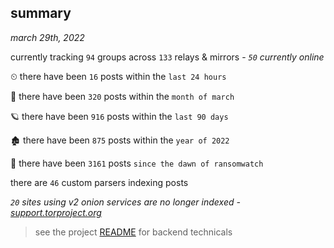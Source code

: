 
## summary
_march 29th, 2022_

currently tracking `94` groups across `133` relays & mirrors - _`50` currently online_

⏲ there have been `16` posts within the `last 24 hours`

🦈 there have been `320` posts within the `month of march`

🪐 there have been `916` posts within the `last 90 days`

🏚 there have been `875` posts within the `year of 2022`

🦕 there have been `3161` posts `since the dawn of ransomwatch`

there are `46` custom parsers indexing posts

_`20` sites using v2 onion services are no longer indexed - [support.torproject.org](https://support.torproject.org/onionservices/v2-deprecation/)_

> see the project [README](https://github.com/thetanz/ransomwatch#ransomwatch--) for backend technicals
